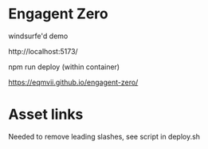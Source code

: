 # Engagent Zero

windsurfe'd demo

http://localhost:5173/

npm run deploy (within container)

https://eqmvii.github.io/engagent-zero/

# Asset links

Needed to remove leading slashes, see script in deploy.sh